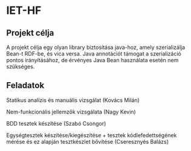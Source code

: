 
# IET-HF 

## Projekt célja

A projekt célja egy olyan library biztosítása java-hoz, amely szerializálja Bean-t RDF-be, és vica versa. Java annotációt támogat a szerializáció pontos irányításához, de érvényes Java Bean használata esetén nem szükséges.


## Feladatok

Statikus analízis és manuális vizsgálat (Kovács Milán)

Nem-funkcionális jellemzők vizsgálata (Nagy Kevin)

BDD tesztek készítése (Szabó Csongor)

Egységtesztek készítése/kiegészítése + tesztek kódlefedettségének mérése és ez alapján tesztkészlet bővítése (Cseresznyés Balázs)
